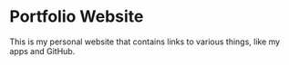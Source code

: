 # Portfolio Website
This is my personal website that contains links to various things, like my apps and GitHub.